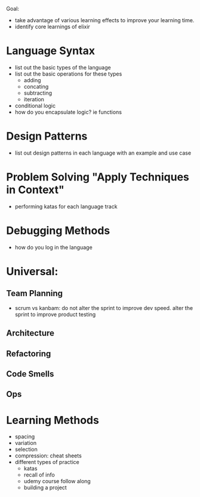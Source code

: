 Goal: 
- take advantage of various learning effects to improve your learning time.
- identify core learnings of elixir


# Language Syntax
- list out the basic types of the language
- list out the basic operations for these types
  - adding
  - concating
  - subtracting
  - iteration
- conditional logic
- how do you encapsulate logic? ie functions

# Design Patterns
- list out design patterns in each language with an example and use case
# Problem Solving "Apply Techniques in Context"
- performing katas for each language track
# Debugging Methods
- how do you log in the language

# Universal:
## Team Planning
- scrum vs kanbam: do not alter the sprint to improve dev speed. alter the sprint to improve product testing
## Architecture
## Refactoring
## Code Smells
## Ops

# Learning Methods
- spacing
- variation
- selection
- compression: cheat sheets
- different types of practice
  - katas
  - recall of info
  - udemy course follow along
  - building a project